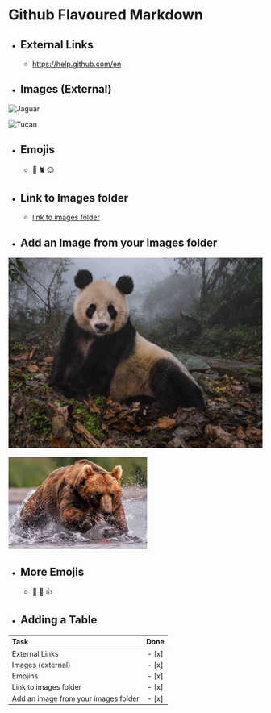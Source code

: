 # Github Flavoured Markdown

- ## External Links

  - https://help.github.com/en

- ## Images (External)

![Jaguar](https://images.unsplash.com/photo-1569691105751-88df003de7a4?ixid=MXwxMjA3fDB8MHxwaG90by1wYWdlfHx8fGVufDB8fHw%3D&ixlib=rb-1.2.1&auto=format&fit=crop&w=1567&q=80)

![Tucan](https://i.pinimg.com/originals/80/bf/55/80bf55d21ba14f7701c067a2108bb53d.jpg)

- ## Emojis

  - 🐼 🐈 😉

- ## Link to Images folder

  - [link to images folder](https://github.com/habidbesp/Authoring/tree/main/Images)

- ## Add an Image from your images folder

![Panda](Images/National-Geographic-13.jpg)

![Oso](Images/oso.jpeg)

- ## More Emojis

  - 🐼 🐻 👍

- ## Adding a Table

| Task                                 | Done  |
| :----------------------------------- | :---: |
| External Links                       | - [x] |
| Images (external)                    | - [x] |
| Emojins                              | - [x] |
| Link to images folder                | - [x] |
| Add an image from your images folder | - [x] |
